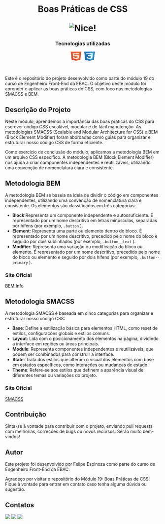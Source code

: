<h1 align="center">
  <p align="center">Boas Práticas de CSS</p>
 <img src="https://media.giphy.com/media/yJFeycRK2DB4c/giphy.gif" alt="Nice!">
</h1>
<div style="display: inline_block">
  <div align="center">
   <h3>Tecnologias utilizadas</h3>
  <img align="center" alt="fde95-HTML" height="30" width="40" src="https://raw.githubusercontent.com/devicons/devicon/master/icons/html5/html5-original.svg">
  <img align="center" alt="fde95-CSS" height="30" width="40" src="https://raw.githubusercontent.com/devicons/devicon/master/icons/css3/css3-original.svg">
</div>
<br>
<br>

   <p>Este é o repositório do projeto desenvolvido como parte do módulo 19 do curso de Engenheiro Front-End da EBAC. O objetivo deste módulo foi aprender e aplicar as boas práticas do CSS, com foco nas metodologias SMACSS e BEM.</p>

   <h2>Descrição do Projeto</h2>

   <p>Neste módulo, aprendemos a importância das boas práticas do CSS para escrever código CSS escalável, modular e de fácil manutenção. As metodologias SMACSS (Scalable and Modular Architecture for CSS) e BEM (Block Element Modifier) foram abordadas como guias para organizar e estruturar nosso código CSS de forma eficiente.</p>
   <p>Como exercício de conclusão do módulo, aplicamos a metodologia BEM em um arquivo CSS específico. A metodologia BEM (Block Element Modifier) nos ajuda a criar componentes independentes e reutilizáveis, utilizando uma convenção de nomenclatura clara e consistente.</p>

   <h2>Metodologia BEM</h2>

   <p>A metodologia BEM se baseia na ideia de dividir o código em componentes independentes, utilizando uma convenção de nomenclatura clara e consistente. Os elementos são classificados em três categorias:</p>
  <ul>
    <li>
      <b>Block</b>:Representa um componente independente e autossuficiente. É representado por um nome descritivo em letras minúsculas, separadas por hífens (por exemplo, <code>.button</code> ).
    </li>
    <li>
      <b>Element</b>: Representa uma parte ou elemento dentro do bloco. É representado por um nome descritivo, precedido pelo nome do bloco e seguido por dois sublinhados (por exemplo, <code>.button__text</code> ).
    </li>
    <li>
      <b>Modifier</b>: Representa uma variação ou modificação do bloco ou elemento. É representado por um nome descritivo, precedido pelo nome do bloco ou elemento e seguido por dois hífens (por exemplo, <code>.button--primary</code> ).
    </li>
  </ul>
  <h3>Site Oficial</h3>
  <a href="https://en.bem.info/">BEM Info</a>

  
   <h2>Metodologia SMACSS</h2>

   <p>A metodologia SMACSS é baseada em cinco categorias para organizar e estruturar nosso código CSS:</p>
  <ul>
    <li>
      <b>Base</b>: Define a estilização básica para elementos HTML, como reset de estilos, configurações globais e estilos comuns.
    </li>
    <li>
      <b>Layout</b>: Lida com o posicionamento dos elementos na página, dividindo a interface em regiões ou áreas principais.
    </li>
    <li>
      <b>Module</b>: Representa componentes independentes e reutilizáveis, que podem ser combinados para construir a interface.
    </li>
    <li>
      <b>State</b>: Trata dos estilos que alteram o visual dos elementos com base em estados específicos, como interações ou mudanças de estado.
    </li>
    <li>
      <b>Theme</b>: Refere-se aos estilos que definem a aparência visual de diferentes temas ou variações do projeto.
    </li>
  </ul>
 <h3>Site Oficial</h3>
  <a href="http://smacss.com/">SMACSS</a>
  
  <h2>Contribuição</h2>
    <p>Sinta-se à vontade para contribuir com o projeto, enviando pull requests com melhorias, correções de bugs ou novos recursos. Serão muito bem-vindos!</p>
    
  <h2>Autor</h2>
    <p>Este projeto foi desenvolvido por Felipe Espinoza como parte do curso de Engenheiro Front-End da EBAC.</p>
    <p>Agradeço por visitar o repositório do Módulo 19: Boas Práticas de CSS! Fique à vontade para entrar em contato caso tenha alguma dúvida ou sugestão.</p>

<h2>Contatos</h2>
<div style="display: inline_block">
 <a href="https://instagram.com/fde.95" target="_blank"><img src="https://img.shields.io/badge/Instagram-E4405F?style=for-the-badge&logo=instagram&logoColor=white" target="_blank"></a>
 <a href = "mailto:fdespinoza95@gmail.com"><img src="https://img.shields.io/badge/Gmail-D14836?style=for-the-badge&logo=gmail&logoColor=white" target="_blank"></a>
 <a href="https://www.linkedin.com/in/fde95" target="_blank"><img src="https://img.shields.io/badge/LinkedIn-0077B5?style=for-the-badge&logo=linkedin&logoColor=white" target="_blank"></a> 
</div>
